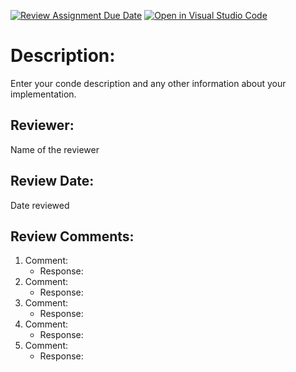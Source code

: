 [![Review Assignment Due Date](https://classroom.github.com/assets/deadline-readme-button-24ddc0f5d75046c5622901739e7c5dd533143b0c8e959d652212380cedb1ea36.svg)](https://classroom.github.com/a/o8qShciV)
[![Open in Visual Studio Code](https://classroom.github.com/assets/open-in-vscode-718a45dd9cf7e7f842a935f5ebbe5719a5e09af4491e668f4dbf3b35d5cca122.svg)](https://classroom.github.com/online_ide?assignment_repo_id=11044287&assignment_repo_type=AssignmentRepo)
# Description: 
Enter your conde description and any other information about your implementation.
## Reviewer:
Name of the reviewer
## Review Date:
Date reviewed
## Review Comments:
1. Comment:
    - Response: 
2. Comment:
    - Response:
3. Comment:
    - Response:
4. Comment:
    - Response:
5. Comment:
    - Response:
